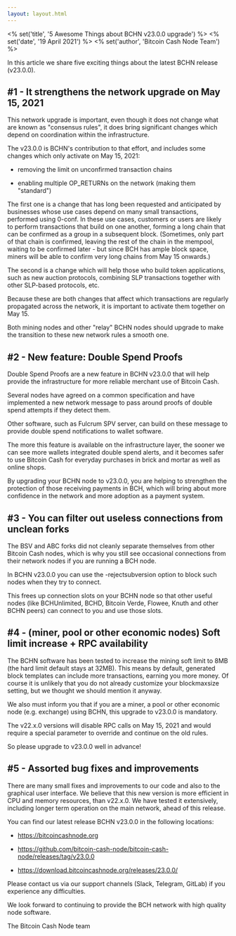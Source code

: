 ```yaml
---
layout: layout.html
---
```


<% set('title', '5 Awesome Things about BCHN v23.0.0 upgrade') %>
<% set('date', '19 April 2021') %>
<% set('author', 'Bitcoin Cash Node Team') %>

In this article we share five exciting things about the latest BCHN release (v23.0.0).

## #1 - It strengthens the network upgrade on May 15, 2021

This network upgrade is important, even though it does not change what are known as "consensus rules", it does bring significant changes which depend on coordination within the infrastructure.

The v23.0.0 is BCHN's contribution to that effort, and includes some changes which only activate on May 15, 2021:

* removing the limit on unconfirmed transaction chains

* enabling multiple OP_RETURNs on the network (making them "standard")

The first one is a change that has long been requested and anticipated by businesses whose use cases depend on many small transactions, performed using 0-conf. In these use cases, customers or users are likely to perform transactions that build on one another, forming a long chain that can be confirmed as a group in a subsequent block. (Sometimes, only part of that chain is confirmed, leaving the rest of the chain in the mempool, waiting to be confirmed later - but since BCH has ample block space, miners will be able to confirm very long chains from May 15 onwards.)

The second is a change which will help those who build token applications, such as new auction protocols, combining SLP transactions together with other SLP-based protocols, etc.

Because these are both changes that affect which transactions are regularly propagated across the network, it is important to activate them together on May 15.

Both mining nodes and other "relay" BCHN nodes should upgrade to make the transition to these new network rules a smooth one.

## #2 - New feature: Double Spend Proofs

Double Spend Proofs are a new feature in BCHN v23.0.0 that will help provide the infrastructure for more reliable merchant use of Bitcoin Cash.

Several nodes have agreed on a common specification and have implemented a new network message to pass around proofs of double spend attempts if they detect them.

Other software, such as Fulcrum SPV server, can build on these message to provide double spend notifications to wallet software.

The more this feature is available on the infrastructure layer, the sooner we can see more wallets integrated double spend alerts, and it becomes safer to use Bitcoin Cash for everyday purchases in brick and mortar as well as online shops.

By upgrading your BCHN node to v23.0.0, you are helping to strengthen the protection of those receiving payments in BCH, which will bring about more confidence in the network and more adoption as a payment system.

## #3 - You can filter out useless connections from unclean forks

The BSV and ABC forks did not cleanly separate themselves from other Bitcoin Cash nodes, which is why you still see occasional connections from their network nodes if you are running a BCH node.

In BCHN v23.0.0 you can use the -rejectsubversion option to block such nodes when they try to connect.

This frees up connection slots on your BCHN node so that other useful nodes (like BCHUnlimited, BCHD, Bitcoin Verde, Flowee, Knuth and other BCHN peers) can connect to you and use those slots.

## #4 - (miner, pool or other economic nodes) Soft limit increase + RPC availability

The BCHN software has been tested to increase the mining soft limit to 8MB (the hard limit default stays at 32MB). This means by default, generated block templates can include more transactions, earning you more money. Of course it is unlikely that you do not already customize your blockmaxsize setting, but we thought we should mention it anyway.

We also must inform you that if you are a miner, a pool or other economic node (e.g. exchange) using BCHN, this upgrade to v23.0.0 is mandatory.

The v22.x.0 versions will disable RPC calls on May 15, 2021 and would require a special parameter to override and continue on the old rules.

So please upgrade to v23.0.0 well in advance!

## #5 - Assorted bug fixes and improvements

There are many small fixes and improvements to our code and also to the graphical user interface. We believe that this new version is more efficient in CPU and memory resources, than v22.x.0. We have tested it extensively, including longer term operation on the main network, ahead of this release.

You can find our latest release BCHN v23.0.0 in the following locations:

* https://bitcoincashnode.org

* https://github.com/bitcoin-cash-node/bitcoin-cash-node/releases/tag/v23.0.0

* https://download.bitcoincashnode.org/releases/23.0.0/

Please contact us via our support channels (Slack, Telegram, GitLab) if you experience any difficulties.

We look forward to continuing to provide the BCH network with high quality node software.

The Bitcoin Cash Node team
